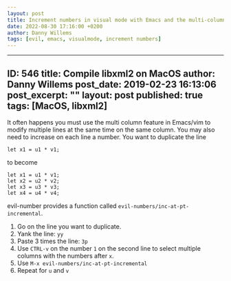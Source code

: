 ```yaml
---
layout: post
title: Increment numbers in visual mode with Emacs and the multi-column feature
date: 2022-08-30 17:16:00 +0200
author: Danny Willems
tags: [evil, emacs, visualmode, increment numbers]
---
```


---
ID: 546
title: Compile libxml2 on MacOS
author: Danny Willems
post_date: 2019-02-23 16:13:06
post_excerpt: ""
layout: post
published: true
tags: [MacOS, libxml2]
---



It often happens you must use the multi column feature in Emacs/vim to modify
multiple lines at the same time on the same column. You may also need to increase on each line a number.
You want to duplicate the line
```
let x1 = u1 * v1;
```

to become
```
let x1 = u1 * v1;
let x2 = u2 * v2;
let x3 = u3 * v3;
let x4 = u4 * v4;
```

evil-number provides a function called `evil-numbers/inc-at-pt-incremental`.

1. Go on the line you want to duplicate.
2. Yank the line: `yy`
3. Paste 3 times the line: `3p`
4. Use `CTRL-v` on the number `1` on the second line to select multiple columns with the numbers after `x`.
5. Use `M-x evil-numbers/inc-at-pt-incremental`
6. Repeat for `u` and `v`
